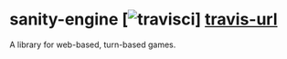 # sanity-engine [![travisci](https://travis-ci.org/nmalacarne/sanity-engine.svg)] [travis-url]
A library for web-based, turn-based games. 

[travis-url]: https://travis-ci.org/nmalacarne/sanity-engine
